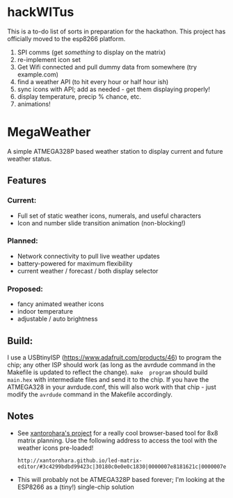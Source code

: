 # hackWITus

This is a to-do list of sorts in preparation for the hackathon. This project has officially moved to
the esp8266 platform.

1. SPI comms (get *something* to display on the matrix)
2. re-implement icon set
3. Get Wifi connected and pull dummy data from somewhere (try example.com)
4. find a weather API (to hit every hour or half hour ish)
5. sync icons with API; add as needed - get them displaying properly!
6. display temperature, precip % chance, etc.
7. animations!

# MegaWeather

A simple ATMEGA328P based weather station to display current and future weather status.

## Features

### Current:

* Full set of static weather icons, numerals, and useful characters
* Icon and number slide transition animation (non-blocking!)

### Planned:

* Network connectivity to pull live weather updates
* battery-powered for maximum flexibility
* current weather / forecast / both display selector

### Proposed:

* fancy animated weather icons
* indoor temperature
* adjustable / auto brightness

## Build:

I use a USBtinyISP (https://www.adafruit.com/products/46) to program the chip; any other ISP should
work (as long as the avrdude command in the Makefile is updated to reflect the change). `make 
program` should build `main.hex` with intermediate files and send it to the chip. If you have the
ATMEGA328 in your avrdude.conf, this will also work with that chip - just modify the `avrdude`
command in the Makefile accordingly.

## Notes

* See [xantorohara's project](https://github.com/xantorohara/led-matrix-editor) for a really cool
  browser-based tool for 8x8 matrix planning. Use the following address to access the
  tool with the weather icons pre-loaded!

      http://xantorohara.github.io/led-matrix-editor/#3c4299bdbd99423c|30180c0e0e0c1830|0000007e8181621c|0000007effff7e1c|8452087effff7e1c|a524e71818e724a5|7e01e61060fc020c|aa55aa55aa55aa55

* This will probably not be ATMEGA328P based forever; I'm looking at the ESP8266 as a (tiny!)
  single-chip solution
